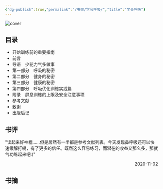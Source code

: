 ```yaml
---
{"dg-publish":true,"permalink":"/书架/学会呼吸/","title":"学会呼吸"}
---
```



![cover](https://s2.loli.net/2025/10/10/CBgIOfVpReklTbs.png)

## 目录


  - 开始训练前的重要指南
  - 前言
  - 导语　少花力气多做事
  - 第一部分　呼吸的秘密
  - 第二部分　健身的秘密
  - 第三部分　健康的秘密
  - 第四部分　呼吸优化训练实践篇
  - 附录　屏息训练的上限及安全注意事项
  - 参考文献
  - 致谢
  - 出版后记

## 书评

"读起来好神棍……但是居然有一半都是参考文献列表。今天发现鼻呼吸还可以快速缓解打嗝，有了更多的信任。既然这么容易练习，而潜在的收益又那么多，那就气功练起来吧:)"

<p align="right">2020-11-02</p>

## 书摘